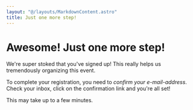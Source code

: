 ```yaml
---
layout: "@/layouts/MarkdownContent.astro"
title: Just one more step!
---
```


# Awesome! Just one more step!

We're super stoked that you've signed up!
This really helps us tremendously organizing this event.

To complete your registration, you need to _confirm your e-mail-address_.
Check your inbox, click on the confirmation link and you're all set!

This may take up to a few minutes. 
